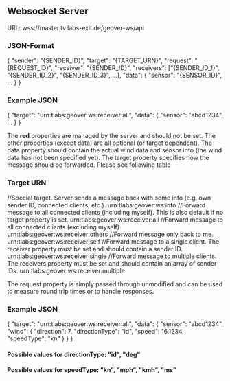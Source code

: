 ## Websocket Server
URL: wss://master.tv.labs-exit.de/geover-ws/api

### JSON-Format
{
    "sender": "{SENDER_ID}",
    "target": "{TARGET_URN}",
    "request": "{REQUEST_ID}",
    "receiver": "{SENDER_ID}",
    "receivers": ["{SENDER_ID_1}", "{SENDER_ID_2}", "{SENDER_ID_3}", ...],
    "data": {
        "sensor": "{SENSOR_ID}",
        ...
    }
}

### Example JSON

{
    "target": "urn:tlabs:geover:ws:receiver:all",
    "data": {
        "sensor": "abcd1234",
        ...
    }
}

The **red** properties are managed by the server and should not be set.
The other properties (except data) are all optional (or target dependent).
The data property should contain the actual wind data and sensor info (the wind data has not been specified yet).
The target property specifies how the message should be forwarded. Please see following table

### Target URN 
//Special target. Server sends a message back with some info (e.g. own sender ID, connected clients, etc.).
urn:tlabs:geover:ws:info
//Forward message to all connected clients (including myself). This is also default if no target property is set.
urn:tlabs:geover:ws:receiver:all
//Forward message to all connected clients (excluding myself).
urn:tlabs:geover:ws:receiver:others
//Forward message only back to me.
urn:tlabs:geover:ws:receiver:self
//Forward message to a single client. The receiver property must be set and should contain a sender ID.
urn:tlabs:geover:ws:receiver:single
//Forward message to multiple clients. The receivers property must be set and should contain an array of sender IDs.
urn:tlabs:geover:ws:receiver:multiple

The request property is simply passed through unmodified and can be used to measure round trip times or to handle responses.


### Example JSON
{
    "target": "urn:tlabs:geover:ws:receiver:all",
    "data": {
        "sensor": "abcd1234",
        "wind": {
            "direction": 7,
            "directionType": "id",
            "speed": 16.1234,
            "speedType": "kn"
        }
    }
}

#### Possible values for directionType: "id", "deg"
#### Possible values for speedType: "kn", "mph", "kmh", "ms"

